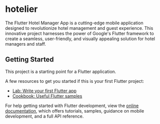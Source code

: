 # hotelier

The Flutter Hotel Manager App is a cutting-edge mobile application designed to revolutionize hotel management and guest experience. This innovative project harnesses the power of Google's Flutter framework to create a seamless, user-friendly, and visually appealing solution for hotel managers and staff.

## Getting Started

This project is a starting point for a Flutter application.

A few resources to get you started if this is your first Flutter project:

- [Lab: Write your first Flutter app](https://docs.flutter.dev/get-started/codelab)
- [Cookbook: Useful Flutter samples](https://docs.flutter.dev/cookbook)

For help getting started with Flutter development, view the
[online documentation](https://docs.flutter.dev/), which offers tutorials,
samples, guidance on mobile development, and a full API reference.
